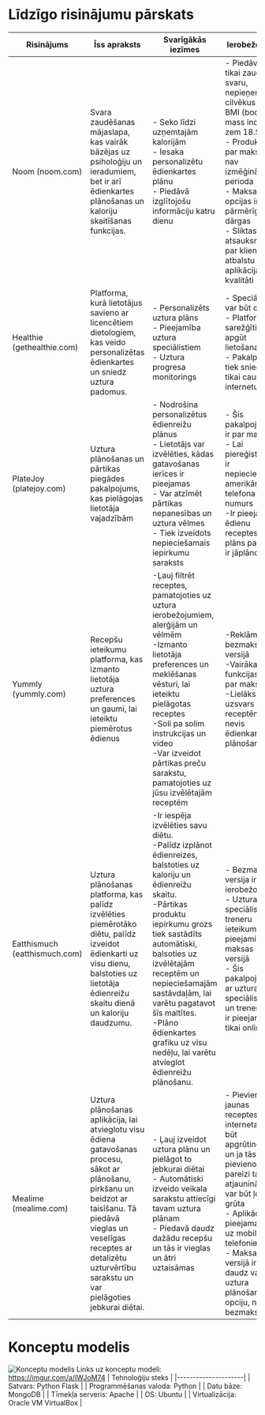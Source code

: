 # Līdzīgo risinājumu pārskats
| Risinājums   | Īss apraksts   | Svarīgākās iezīmes   | Ierobežojumi   |
|--------------|----------------|----------------------|----------------|
| Noom (noom.com) | Svara zaudēšanas mājaslapa, kas vairāk bāzējas uz psiholoģiju un ieradumiem, bet ir arī ēdienkartes plānošanas un kaloriju skaitīšanas funkcijas. | - Seko līdzi uzņemtajām kalorijām <br> - Iesaka personalizētu ēdienkartes plānu <br> - Piedāvā izglītojošu informāciju katru dienu |- Piedāvā tikai zaudēt svaru, nepieņem cilvēkus ar BMI (body mass index) zem 18.5 <br> - Produkts ir par maksu, nav izmēģinājuma perioda <br> - Maksas opcijas ir pārmērīgi dārgas <br> - Sliktas atsauksmes par klientu atbalstu un aplikācijas kvalitāti   |
| Healthie (gethealthie.com) | Platforma, kurā lietotājus savieno ar licencētiem dietologiem, kas veido personalizētas ēdienkartes un sniedz uztura padomus. | - Personalizēts uztura plāns <br> - Pieejamība uztura speciālistiem <br> - Uztura progresa monitorings | - Speciālisti var būt dārgi <br> - Platformu ir sarežģīti apgūt lietošanai <br> - Pakalpojumi tiek sniegti tikai caur internetu |
| PlateJoy (platejoy.com)  | Uztura plānošanas un pārtikas piegādes pakalpojums, kas pielāgojas lietotāja vajadzībām   | - Nodrošina personalizētus ēdienreižu plānus <br> - Lietotājs var izvēlēties, kādas gatavošanas ierīces ir pieejamas <br> - Var atzīmēt pārtikas nepanesības un uztura vēlmes <br> - Tiek izveidots nepieciešamais iepirkumu saraksts <br> | - Šis pakalpojums ir par maksu <br> - Lai piereģistrētos, ir nepieciešams amerikāņu telefona numurs <br> -Ir pieejamas ēdienu receptes, taču plāns pašam ir jāplāno   |
| Yummly (yummly.com) | Recepšu ieteikumu platforma, kas izmanto lietotāja uztura preferences un gaumi, lai ieteiktu piemērotus ēdienus | -Ļauj filtrēt receptes, pamatojoties uz uztura ierobežojumiem, alerģijām un vēlmēm <br> -Izmanto lietotāja preferences un meklēšanas vēsturi, lai ieteiktu pielāgotas receptes <br> -Soli pa solim instrukcijas un video <br> -Var izveidot pārtikas preču sarakstu, pamatojoties uz jūsu izvēlētajām receptēm | -Reklāmas bezmaksas versijā <br> -Vairākas funkcijas tikai par maksu <br> -Lielāks uzsvars receptēm, nevis ēdienkartes plānošanai |
| Eatthismuch (eatthismuch.com)       | Uztura plānošanas platforma, kas palīdz izvēlēties piemērotāko diētu, palīdz izveidot ēdienkarti uz visu dienu, balstoties uz lietotāja ēdienreižu skaitu dienā un kaloriju daudzumu.   | -Ir iespēja izvēlēties savu diētu.<br> -Palīdz izplānot ēdienreizes, balstoties uz kaloriju un ēdienreižu skaitu. <br> -Pārtikas produktu iepirkumu grozs tiek sastādīts automātiski, balsoties uz izvēlētajām receptēm un nepieciešamajām sastāvdaļām, lai varētu pagatavot šīs maltītes.<br> -Plāno ēdienkartes grafiku uz visu nedēļu, lai varētu atvieglot ēdienreižu plānošanu.| - Bezmaksas versija ir ierobežota <br> - Uztura speciālistu un treneru ieteikumi ir pieejami tikai maksas versijā <br> - Šis pakalpojums ar uztura speciālistiem un treneriem ir pieejams tikai online |
| Mealime (mealime.com)  | Uztura plānošanas aplikācija, lai atvieglotu visu ēdiena gatavošanas procesu, sākot ar plānošanu, pirkšanu un beidzot ar taisīšanu. Tā piedāvā vieglas un veselīgas receptes ar detalizētu uzturvērtību sarakstu un var pielāgoties jebkurai diētai.   | - Ļauj izveidot uztura plānu un pielāgot to jebkurai diētai <br> - Automātiski izveido veikala sarakstu attiecīgi tavam uztura plānam <br> - Piedavā daudz dažādu recepšu un tās ir vieglas un ātri uztaisāmas  | - Pievienot jaunas receptes no interneta var būt apgrūtinoši, un ja tās nav pievienotas pareizi tad to atjaunināšana var būt ļoti grūta <br> - Aplikācija ir pieejama tikai uz mobilajiem telefoniem <br> - Maksas versijā ir daudz vairāk  uztura plānošanas opciju, nekā bezmaksas   |

# Konceptu modelis
![Konceptu modelis](https://i.imgur.com/gyBIJqq.png)
Links uz konceptu modeli: https://imgur.com/a/IWJoM74
| Tehnoloģiju steks |
|---------------------|
| Satvars: Python Flask |
| Programmēšanas valoda: Python |
| Datu bāze: MongoDB |
| Tīmekļa serveris: Apache |
| OS: Ubuntu |
| Virtualizācija: Oracle VM VirtualBox |
